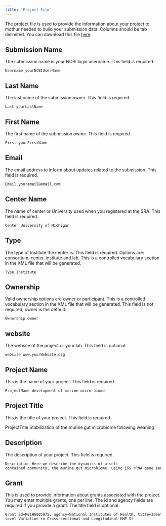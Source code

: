 ```yaml
---
title: 'Project File'
---
```

The project file is used to provide the information about your project
to mothur needed to build your submission data. Columns should be tab
delimited. You can download this file [
here](https://mothur.s3.us-east-2.amazonaws.com/wiki/test.project.zip).

## Submission Name

The submission name is your NCBI login username. This field is required.

    Username yourNCBIUserName

## Last Name

The last name of the submission owner. This field is required.

    Last yourLastName

## First Name

The first name of the submission owner. This field is required.

    First yourFirstName

## Email

The email address to inform about updates related to the submission.
This field is required.

    Email youremail@email.com

## Center Name

The name of center or University used when you registered at the SRA.
This field is required.

    Center University of Michigan

## Type

The type of Institute the center is. This field is required. Options
are: consortium, center, institute and lab. This is a controlled
vocabulary section in the XML file that will be generated.

    Type Institute

## Ownership

Valid ownership options are owner or participant. This is a controlled
vocabulary section in the XML file that will be generated. This field is
not required, owner is the default.

    Ownership owner

## website

The website of the project or your lab. This field is optional.

    website www.yourWebsite.org

## Project Name

This is the name of your project. This field is required.

    ProjectName development of murine micro biome

## Project Title

This is the title of your project. This field is required.

ProjectTitle Stabilization of the murine gut microbiome following
weaning

## Description

The description of your project. This field is required.

    Description Here we describe the dynamics of a self-contained community, the murine gut microbiome. Using 16S rRNA gene sequencing of fecal samples collected daily from individual mice, we characterized the community membership and structure to determine whether there were significant changes in the gut community during the first year of life. Based on analysis of molecular variance, we observed two community states.

## Grant

This is used to provide information about grants associated with the
project. You may enter multiple grants, one per line. The id and agency
fields are required if you provide a grant. The title field is optional.

    Grant id=R01HG005975, agency=National Institutes of Health, title=Identifying Population-level Variation in Cross-sectional and Longitudinal HMP St
